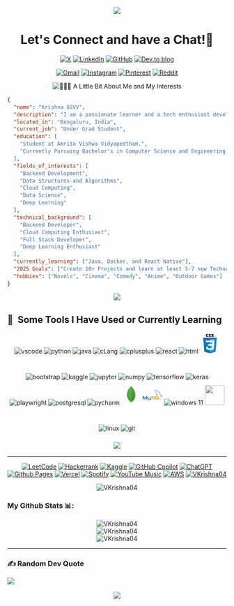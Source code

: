 <!-- ### Hi there 👋 -->

<!--
**VKrishna04/VKrishna04** is a ✨ _special_ ✨ repository because its `README.md` (this file) appears on your GitHub profile.

Here are some ideas to get you started:

- 🔭 I’m currently working on ...
- 🌱 I’m currently learning ...
- 👯 I’m looking to collaborate on ...
- 🤔 I’m looking for help with ...
- 💬 Ask me about ...
- 📫 How to reach me: ...
- 😄 Pronouns: ...
- ⚡ Fun fact: ... -->

<link rel="stylesheet" type='text/css' href="https://cdn.jsdelivr.net/gh/devicons/devicon@latest/devicon.min.css" />

<p align="center">
  <img src="https://capsule-render.vercel.app/api?type=waving&height=200&color=gradient&text=Hello%20There!&section=header&reversal=false&textBg=false&animation=fadeIn&fontAlignY=60&desc=Welcome!&descAlignY=95&descSize=25"/>
</p>

<h1 align="center">
  Let's Connect and have a Chat!💬
</h1>

<div align="center">
<p>
<a href="https://x.com/krishnagsvv"> <img src="https://img.shields.io/badge/X-%23000000.svg?style=for-the-badge&logo=X&logoColor=white" alt = "X"></a>
<a href="https://www.linkedin.com/in/krishnagsvv"> <img src="https://img.shields.io/badge/linkedin-%230077B5.svg?style=for-the-badge&logo=linkedin&logoColor=white" alt = "LinkedIn"></a>
<a href="https://vkrishna04.github.io"> <img src="https://img.shields.io/badge/github-%23121011.svg?style=for-the-badge&logo=github&logoColor=white" alt = "GitHub"></a>
<a href="https://dev.to/vkrishna04"> <img src="https://img.shields.io/badge/dev.to-0A0A0A?style=for-the-badge&logo=dev.to&logoColor=white" alt = "Dev.to blog"></a>
</p>
<p>
<a href="mailto:krishnagsvv@gmail.com"> <img src="https://img.shields.io/badge/Gmail-D14836?style=for-the-badge&logo=gmail&logoColor=white" alt = "Gmail"></a>
<a href="https://www.instagram.com/vkrishna_04"> <img src="https://img.shields.io/badge/Instagram-%23E4405F.svg?style=for-the-badge&logo=Instagram&logoColor=white" alt = "Instagram"></a>
<a href="https://in.pinterest.com/VKrishna04/"> <img src="https://img.shields.io/badge/Pinterest-%23E60023.svg?style=for-the-badge&logo=Pinterest&logoColor=white" alt = "Pinterest"></a>
<a href="https://www.reddit.com/user/Krishnalsh04/"> <img src="https://img.shields.io/badge/Reddit-FF4500?style=for-the-badge&logo=reddit&logoColor=white" alt = "Reddit"></a>
</p>
</div>

<div style="text-align: center;">
    <img src="https://capsule-render.vercel.app/api?type=venom&height=250&color=gradient&text=👨🏻‍💻%20About%20Me&animation=fadeIn" alt="👨🏻‍💻 A Little Bit About Me and My Interests">
</div>

```json
{
  "name": "Krishna GSVV",
  "description": "I am a passionate learner and a tech enthusiast developer from India who loves to explore new technologies and frameworks.",
  "located_in": "Bengaluru, India",
  "current_job": "Under Grad Student",
  "education": [
    "Student at Amrita Vishwa Vidyapeetham.",
    "Currently Pursuing Bachelor's in Computer Science and Engineering at AVV."
  ],
  "fields_of_interests": [
    "Backend Development",
    "Data Structures and Algorithms",
    "Cloud Computing",
    "Data Science",
    "Deep Learning"
  ],
  "technical_background": [
    "Backend Developer",
    "Cloud Computing Enthusiast",
    "Full Stack Developer",
    "Deep Learning Enthusiast"
  ],
  "currently_learning": ["Java, Docker, and React Native"],
  "2025 Goals": ["Create 10+ Projects and learn at least 5-7 new Technologies."],
  "hobbies": ["Novels", "Cinema", "Comedy", "Anime", "Outdoor Games"]
}
```

<p align="center">
  <img src="https://capsule-render.vercel.app/api?type=egg&height=75&color=gradient&section=header&reversal=false&textBg=false&animation=fadeIn&fontAlignY=60&descAlignY=95"/>
</p>

<h2> 🚀 &nbsp;Some Tools I Have Used or Currently Learning</h2>
<p align="center">
<img src="https://cdn.jsdelivr.net/gh/devicons/devicon/icons/vscode/vscode-original.svg" alt="vscode" width="45" height="45"/>
<img src="https://cdn.jsdelivr.net/gh/devicons/devicon@latest/icons/python/python-original.svg" alt="python" width="45" height="45"/>
<img src="https://cdn.jsdelivr.net/gh/devicons/devicon@latest/icons/java/java-original.svg"  alt="java" width="45" height="45" />
<img src="https://cdn.jsdelivr.net/gh/devicons/devicon/icons/c/c-original.svg" alt="cLang" width="45" height="45"/>
<img src="https://cdn.jsdelivr.net/gh/devicons/devicon/icons/cplusplus/cplusplus-original.svg" alt="cplusplus" width="45" height="45"/>
<!-- <img src="https://cdn.jsdelivr.net/gh/devicons/devicon@latest/icons/django/django-plain.svg" alt="django" width="45" height="45" /> -->
<i class="devicon-django-plain" style="font-size: 48px;"></i>
<!-- <img src="https://raw.githubusercontent.com/devicons/devicon/master/icons/javascript/javascript-original.svg" alt="javascript" width="45" height="45" /> -->
<img src="https://cdn.jsdelivr.net/gh/devicons/devicon@latest/icons/react/react-original.svg" alt="react" width="45" height="45" />
<!-- <img src="https://cdn.jsdelivr.net/gh/devicons/devicon/icons/vuejs/vuejs-original-wordmark.svg" alt="VueJS" width="45" height="45"/> -->
<img src="https://cdn.jsdelivr.net/gh/devicons/devicon/icons/html5/html5-original.svg" alt="html" width="45" height="45"/>
<img src="https://raw.githubusercontent.com/devicons/devicon/master/icons/css3/css3-original-wordmark.svg" alt="css3" width="45" height="45" />
<img src="https://cdn.jsdelivr.net/gh/devicons/devicon@latest/icons/bootstrap/bootstrap-original-wordmark.svg" alt="bootstrap" width="45" height="45" />
<img src="https://cdn.jsdelivr.net/gh/devicons/devicon@latest/icons/kaggle/kaggle-original.svg" alt="kaggle" width="45" height="45" />
<img src="https://cdn.jsdelivr.net/gh/devicons/devicon@latest/icons/jupyter/jupyter-original-wordmark.svg" alt="jupyter" width="45" height="45" />
<img src="https://cdn.jsdelivr.net/gh/devicons/devicon@latest/icons/numpy/numpy-original.svg" alt="numpy" width="45" height="45" />
<!-- <img src="https://cdn.jsdelivr.net/gh/devicons/devicon@latest/icons/pandas/pandas-original.svg" alt="pandas" width="45" height="45" /> -->
<i class="devicon-pandas-plain" style="font-size: 48px;"></i>
<img src="https://cdn.jsdelivr.net/gh/devicons/devicon@latest/icons/tensorflow/tensorflow-original.svg" alt="tensorflow" width="45" height="45" />
<img src="https://cdn.jsdelivr.net/gh/devicons/devicon@latest/icons/keras/keras-original.svg" alt="keras" width="45" height="45" />
<img src="https://cdn.jsdelivr.net/gh/devicons/devicon@latest/icons/playwright/playwright-original.svg" alt="playwright" width="45" height="45" />
<img src="https://cdn.jsdelivr.net/gh/devicons/devicon@latest/icons/postgresql/postgresql-original.svg" alt="postgresql" width="45" height="45" />
<img src="https://cdn.jsdelivr.net/gh/devicons/devicon@latest/icons/pycharm/pycharm-original.svg" alt="pycharm" width="45" height="45"/>
<!-- <img src="https://cdn.jsdelivr.net/gh/devicons/devicon@latest/icons/github/github-original.svg" alt="github" width="45" height="45"/> -->
<i class="devicon-github-original"  style="font-size: 48px;"></i>
<img src="https://raw.githubusercontent.com/devicons/devicon/master/icons/mongodb/mongodb-original.svg" alt="mongodb" width="45" height="45" />
<img src="https://raw.githubusercontent.com/devicons/devicon/master/icons/mysql/mysql-original-wordmark.svg" alt="mysql" width="45" height="45" />
<!-- <img src="https://raw.githubusercontent.com/devicons/devicon/master/icons/nodejs/nodejs-original-wordmark.svg" alt="nodejs" width="45" height="45" /> -->
<!-- <img src="https://cdn.jsdelivr.net/gh/devicons/devicon/icons/php/php-original.svg" alt="php" width="45" height="45"/> -->
<!-- <img src="https://cdn.jsdelivr.net/gh/devicons/devicon/icons/flutter/flutter-original.svg" alt="flutter" width="45" height="45"/> -->
<!-- <img src="https://cdn.jsdelivr.net/gh/devicons/devicon/icons/docker/docker-original.svg" alt="docker" width="45" height="45"/> -->
<!-- <img src="https://cdn.jsdelivr.net/gh/devicons/devicon@latest/icons/cloudflare/cloudflare-original.svg" alt="cloudflare" width="45" height="45" />           -->
<!-- <img src="https://cdn.jsdelivr.net/gh/devicons/devicon/icons/kubernetes/kubernetes-plain.svg" alt="kubernetes" width="45" height="45"/> -->
<img src="https://cdn.jsdelivr.net/gh/devicons/devicon@latest/icons/windows11/windows11-original.svg" alt="windows 11" width="45" height="45" />
<img src="https://cdn.jsdelivr.net/gh/devicons/devicon/icons/amazonwebservices/amazonwebservices-plain-wordmark.svg" width="45" height="45"/>
<img src="https://cdn.jsdelivr.net/gh/devicons/devicon/icons/linux/linux-original.svg" alt="linux" width="45" height="45"/>
<!-- <img src="https://cdn.jsdelivr.net/gh/devicons/devicon@latest/icons/latex/latex-original.svg" alt="latex" width="45" height="45"/> -->
<i class="devicon-latex-original" style="font-size: 48px;"></i>
<img src="https://cdn.jsdelivr.net/gh/devicons/devicon/icons/git/git-original.svg" alt="git" width="45" height="45"/>
<!-- <img src="https://cdn.jsdelivr.net/gh/devicons/devicon/icons/bash/bash-original.svg" alt="bash" width="45" height="45"/> -->
<i class="devicon-bash-plain" style="font-size: 48px;"></i>
<i class="devicon-powershell-plain" style="font-size: 48px;"></i>
<!-- <img src="https://cdn.jsdelivr.net/gh/devicons/devicon/icons/figma/figma-original.svg" alt="figma" width="45" height="45"/> -->
<!-- <img src="https://cdn.jsdelivr.net/gh/devicons/devicon@latest/icons/markdown/markdown-original.svg" alt="markdown" width="45" height="45" /> -->
<i class="devicon-markdown-original" style="font-size: 48px;"></i>
</p>

<p align="center">
  <img src="https://capsule-render.vercel.app/api?type=egg&height=75&color=gradient&section=footer&reversal=false&textBg=false&animation=fadeIn&fontAlignY=60&descAlignY=95"/>
</p>

---

<p align="center">
<a href="https://leetcode.com/u/VKrishna04/"><img src="https://img.shields.io/badge/LeetCode-000000?style=for-the-badge&logo=LeetCode&logoColor=#d16c06" alt = "LeetCode"></a>
<a href="https://www.hackerrank.com/profile/VKrishna04"><img src="https://img.shields.io/badge/-Hackerrank-2EC866?style=for-the-badge&logo=HackerRank&logoColor=white)" alt = "Hackerrank"></a>
<a href="https://www.kaggle.com/krishnagsvv"><img src="https://img.shields.io/badge/Kaggle-035a7d?style=for-the-badge&logo=kaggle&logoColor=white" alt = "Kaggle"></a>
<a href=""><img src="https://img.shields.io/badge/github_copilot-8957E5?style=for-the-badge&logo=github-copilot&logoColor=white" alt = "GitHub Copilot"></a>
<a href=""><img src="https://img.shields.io/badge/chatGPT-74aa9c?style=for-the-badge&logo=openai&logoColor=white" alt = "ChatGPT"></a>
<a href="https://vkrishna04.github.io/"><img src="https://img.shields.io/badge/github%20pages-121013?style=for-the-badge&logo=github&logoColor=white" alt = "Github Pages"></a>
<a href=""><img src="https://img.shields.io/badge/vercel-%23000000.svg?style=for-the-badge&logo=vercel&logoColor=white" alt = "Vercel"></a>
<!-- <a href=""><img src="https://img.shields.io/badge/pycharm-143?style=for-the-badge&logo=pycharm&logoColor=black&color=black&labelColor=green" alt = "PyCharm"></a> -->
<a href="https://open.spotify.com/user/drz1bknr8dy7yo88gwzi9nl3d?si=86da6e56d31d4ea0"><img src="https://img.shields.io/badge/Spotify-1ED760?style=for-the-badge&logo=spotify&logoColor=white" alt = "Spotify"></a>
<a href="https://music.youtube.com/channel/UCh918uhzsqX-D32Etxq61eQ?si=Uvyy7e6Pg0Ye7BSK"><img src="https://img.shields.io/badge/YouTube_Music-FF0000?style=for-the-badge&logo=youtube-music&logoColor=white" alt = "YouTube Music"></a>
<a href=""><img src="https://img.shields.io/badge/AWS-%23FF9900.svg?style=for-the-badge&logo=amazon-aws&logoColor=white" alt = "AWS"></a>
<a href="https://vkrishna04.github.io"> <img src="https://visitcount.itsvg.in/api?id=VKrishna04&label=Profile%20Views&color=12&pretty=true" alt="VKrishna04" /> </a>
</p>

<p align="center"> <img src="https://github-profile-trophy.vercel.app/?username=vkrishna04&row=2&column=4" alt="VKrishna04" /> </p>


<p align="left">
<h3 align="left">My Github Stats 📊:</h3>
</p>

<div style="display: flex; flex-wrap: wrap; justify-content: space-around; text-align: center;" align = "center">
    <div style="flex: 1; min-width: 350px;">
        <img src="https://github-readme-stats.vercel.app/api/top-langs?username=vkrishna04&theme=dark&hide_border=false&show_icons=true&locale=en&layout=compact" alt="VKrishna04" />
    </div>
    <div style="flex: 1; min-width: 300px;">
        <img src="https://github-readme-stats.vercel.app/api?username=vkrishna04&theme=dark&hide_border=false&show_icons=true&locale=en" alt="VKrishna04" />
    </div>
    <div style="flex: 1; min-width: 300px;">
        <img src="https://github-readme-streak-stats.herokuapp.com/?user=vkrishna04&theme=dark&hide_border=false" alt="VKrishna04" />
    </div>
</div>

---

### ✍️ Random Dev Quote
![](https://quotes-github-readme.vercel.app/api?type=horizontal&theme=radical?border=true)


<footer align="center">
  <img src="https://capsule-render.vercel.app/api?type=waving&height=250&color=gradient&section=footer&reversal=false&textBg=false&animation=fadeIn&fontAlignY=60&descAlignY=95"/>
</footer>